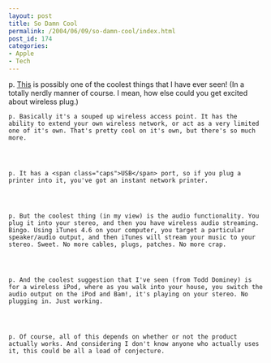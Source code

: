 ```yaml
---
layout: post
title: So Damn Cool
permalink: /2004/06/09/so-damn-cool/index.html
post_id: 174
categories: 
- Apple
- Tech
---
```


p. <a href="http://www.apple.com/airportexpress/">This</a> is possibly one of the coolest things that I have ever seen! (In a totally nerdly manner of course. I mean, how else could you get excited about wireless plug.)




	p. Basically it's a souped up wireless access point. It has the ability to extend your own wireless network, or act as a very limited one of it's own. That's pretty cool on it's own, but there's so much more.




	p. It has a <span class="caps">USB</span> port, so if you plug a printer into it, you've got an instant network printer.




	p. But the coolest thing (in my view) is the audio functionality. You plug it into your stereo, and then you have wireless audio streaming. Bingo. Using iTunes 4.6 on your computer, you target a particular speaker/audio output, and then iTunes will stream your music to your stereo. Sweet. No more cables, plugs, patches. No more crap.




	p. And the coolest suggestion that I've seen (from Todd Dominey) is for a wireless iPod, where as you walk into your house, you switch the audio output on the iPod and Bam!, it's playing on your stereo. No plugging in. Just working.




	p. Of course, all of this depends on whether or not the product actually works. And considering I don't know anyone who actually uses it, this could be all a load of conjecture.

